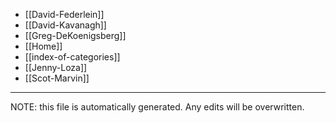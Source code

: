* [[David-Federlein]]
* [[David-Kavanagh]]
* [[Greg-DeKoenigsberg]]
* [[Home]]
* [[index-of-categories]]
* [[Jenny-Loza]]
* [[Scot-Marvin]]


*****
NOTE: this file is automatically generated. Any edits will be overwritten.
